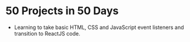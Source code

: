 # 50 Projects in 50 Days

- Learning to take basic HTML, CSS and JavaScript event listeners and transition to ReactJS code.
